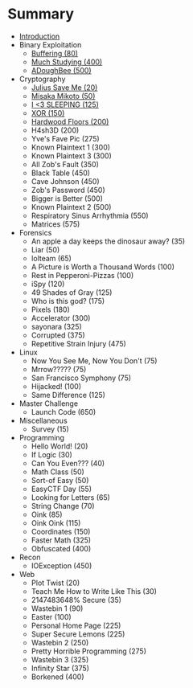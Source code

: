 # Summary

* [Introduction](README.md)
* Binary Exploitation
   * [Buffering (80)](buffering_80.md)
   * [Much Studying (400)](much_studying_400.md)
   * [ADoughBee (500)](adoughbee_500.md)
* Cryptography
   * [Julius Save Me (20)](julius_save_me_20.md)
   * [Misaka Mikoto (50)](misaka_mikoto_50.md)
   * [I <3 SLEEPING (125)](i_3_sleeping_125.md)
   * [XOR (150)](xor_150.md)
   * [Hardwood Floors (200)](hardwood_floors_200.md)
   * H4sh3D (200)
   * Yve's Fave Pic (275)
   * Known Plaintext 1 (300)
   * Known Plaintext 3 (300)
   * All Zob's Fault (350)
   * Black Table (450)
   * Cave Johnson (450)
   * Zob's Password (450)
   * Bigger is Better (500)
   * Known Plaintext 2 (500)
   * Respiratory Sinus Arrhythmia (550)
   * Matrices (575)
* Forensics
   * An apple a day keeps the dinosaur away? (35)
   * Liar (50)
   * lolteam (65)
   * A Picture is Worth a Thousand Words (100)
   * Rest in Pepperoni-Pizzas (100)
   * iSpy (120)
   * 49 Shades of Gray (125)
   * Who is this god? (175)
   * Pixels (180)
   * Accelerator (300)
   * sayonara (325)
   * Corrupted (375)
   * Repetitive Strain Injury (475)
* Linux
   * Now You See Me, Now You Don't (75)
   * Mrrow????? (75)
   * San Francisco Symphony (75)
   * Hijacked! (100)
   * Same Difference (125)
* Master Challenge
   * Launch Code (650)
* Miscellaneous
   * Survey (15)
* Programming
   * Hello World! (20)
   * If Logic (30)
   * Can You Even??? (40)
   * Math Class (50)
   * Sort-of Easy (50)
   * EasyCTF Day (55)
   * Looking for Letters (65)
   * String Change (70)
   * Oink (85)
   * Oink Oink (115)
   * Coordinates (150)
   * Faster Math (325)
   * Obfuscated (400)
* Recon
   * IOException (450)
* Web
   * Plot Twist (20)
   * Teach Me How to Write Like This (30)
   * 2147483648% Secure (35)
   * Wastebin 1 (90)
   * Easter (100)
   * Personal Home Page (225)
   * Super Secure Lemons (225)
   * Wastebin 2 (250)
   * Pretty Horrible Programming (275)
   * Wastebin 3 (325)
   * Infinity Star (375)
   * Borkened (400)

